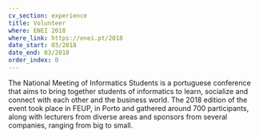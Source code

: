 ```yaml
---
cv_section: experience
title: Volunteer
where: ENEI 2018
where_link: https://enei.pt/2018
date_start: 03/2018
date_end: 03/2018
order_index: 0
---
```


The National Meeting of Informatics Students is a portuguese
conference that aims to bring together students of informatics to
learn, socialize and connect with each other and the business world. The 2018 edition of the event took place in FEUP, in Porto and
gathered around 700 participants, along with lecturers from diverse areas and sponsors from several companies, ranging from big to small.
